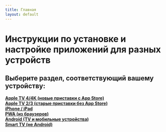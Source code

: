 ```yaml
---
title: Главная
layout: default
---
```

# Инструкции по установке и настройке приложений для разных устройств

## Выберите раздел, соответствующий вашему устройству:


__<a href="instructions/appletv4" target="_blank" rel="noopener">Apple TV 4/4K (новые приставки с App Store)</a>__  
**<a href="instructions/appletv3" target="_blank" rel="noopener">Apple TV 2/3 (старые приставки без App Store)</a>**  
**<a href="instructions/ios" target="_blank" rel="noopener">iPhone / iPad</a>**  
**<a href="instructions/pwa" target="_blank" rel="noopener">PWA (из браузеров)</a>**  
**<a href="instructions/android" target="_blank" rel="noopener">Android (TV и мобильные устройства)</a>**  
**<a href="instructions/smarttv" target="_blank" rel="noopener">Smart TV (не Android)</a>**  
